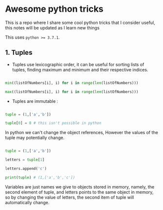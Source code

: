 # Awesome python tricks 

This is a repo where I share some cool python tricks that I consider useful, this notes will be updated as I learn new things

This uses `python >= 3.7.1`.


## 1. Tuples 

 - Tuples use lexicographic order, it can be useful for sorting lists of tuples, finding maximum and minimum and their respective indices.

```python

min((listOfNumbers[i], i) for i in range(len(listOfNumbers)))

max((listOfNumbers[i], i) for i in range(len(listOfNumbers)))
```

- Tuples are immutable : 

```python

tuple = (1,['a','b'])

tuple[0] = 8 # this isn't possible in python
```

In python we can't change the object references, However the values of the tuple may potentially change. 

```python

tuple = (1,['a','b'])

letters = tuple[1]

letters.append('c') 

print(tuple) # (1,['a','b','c'])
```

Variables are just names we give to objects stored in memory, namely, the second element of tuple, and letters points to the same object in memory, so by changing the value of letters, the second item of tuple will automatically change. 